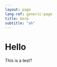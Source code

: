 ```yaml
---
layout: page
lang-ref: generic-page
title: borp
subtitle: "ah"
---
```

<!-- Content -->
# Hello

This is a test?